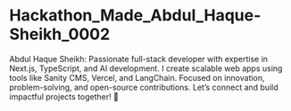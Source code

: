 # Hackathon_Made_Abdul_Haque-Sheikh_0002
Abdul Haque Sheikh: Passionate full-stack developer with expertise in Next.js, TypeScript, and AI development. I create scalable web apps using tools like Sanity CMS, Vercel, and LangChain. Focused on innovation, problem-solving, and open-source contributions. Let’s connect and build impactful projects together! 🚀
